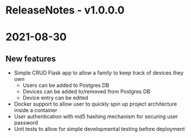 # ReleaseNotes - v1.0.0.0

# 2021-08-30

## New features

-   Simple CRUD Flask app to allow a family to keep track of devices they own
    -   Users can be added to Postgres DB
    -   Devices can be added to/removed from Postgres DB
    -   Device entry can be edited
-   Docker support to allow user to quickly spin up project architecture inside a container
-   User authentication with md5 hashing mechanism for securing user password
-   Unit tests to allow for simple developmental testing before deployment
